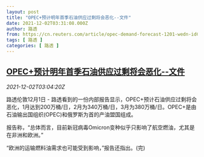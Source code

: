 ```yaml
---
layout: post
title: "OPEC+预计明年首季石油供应过剩将会恶化--文件"
date: 2021-12-02T03:31:08.000Z
author: 路透
from: https://cn.reuters.com/article/opec-demand-forecast-1201-wedn-idCNKBS2IH070
tags: [ 路透 ]
categories: [ 路透 ]
---
```

<!--1638415868000-->
[OPEC+预计明年首季石油供应过剩将会恶化--文件](https://cn.reuters.com/article/opec-demand-forecast-1201-wedn-idCNKBS2IH070)
------

<div>
<div><i>2021-12-02T03:04:20Z</i></div><p>路透伦敦12月1日 - 路透看到的一份内部报告显示，OPEC+预计石油供应过剩将会恶化，1月达到200万桶/日，2月为340万桶/日，3月为380万桶/日。OPEC+是由石油输出国组织(OPEC)和俄罗斯为首的产油盟国组成。</p><p>报告称，“总体而言，目前新冠病毒Omicron变种似乎只影响了航空燃油，尤其是在非洲和欧洲。”</p><p>“欧洲的运输燃料油需求也可能受到影响，”报告还指出。(完)</p>
</div>

